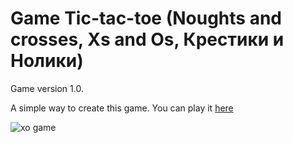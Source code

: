 # Game Tic-tac-toe (Noughts and crosses, Xs and Os, Крестики и Нолики)
Game version 1.0.

A simple way to create this game.
You can play it <a href="http://pavlyukpetr.com/projects/xo/" target="_blank">here</a>

<img src="http://pavlyukpetr.com/wp-content/uploads/2016/07/xo.png" alt="xo game">
